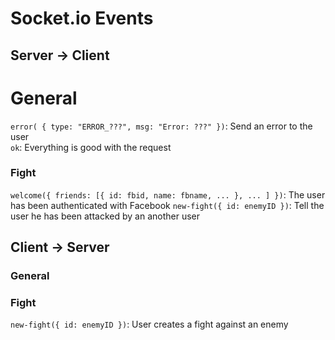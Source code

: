 # Socket.io Events
## Server -> Client

# General
`error( { type: "ERROR_???", msg: "Error: ???" })`: Send an error to the user  
`ok`: Everything is good with the request

### Fight
`welcome({ friends: [{ id: fbid, name: fbname, ... }, ... ] })`: The user has been authenticated with Facebook
`new-fight({ id: enemyID })`: Tell the user he has been attacked by an another user  

## Client -> Server
### General

### Fight
`new-fight({ id: enemyID })`: User creates a fight against an enemy
